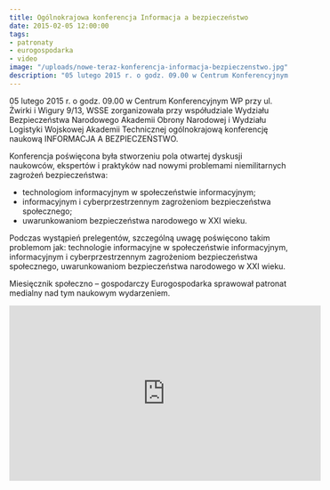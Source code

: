 ```yaml
---
title: Ogólnokrajowa konferencja Informacja a bezpieczeństwo
date: 2015-02-05 12:00:00
tags:
- patronaty
- eurogospodarka
- video
image: "/uploads/nowe-teraz-konferencja-informacja-bezpieczenstwo.jpg"
description: "05 lutego 2015 r. o godz. 09.00 w Centrum Konferencyjnym WP przy ul. Żwirki i Wigury 9/13, WSSE zorganizowała przy współudziale Wydziału Bezpieczeństwa Narodowego Akademii Obrony Narodowej i Wydziału Logistyki Wojskowej Akademii Technicznej ogólnokrajową konferencję naukową INFORMACJA A BEZPIECZEŃSTWO."
---
```


05 lutego 2015 r. o godz. 09.00 w Centrum Konferencyjnym WP przy ul. Żwirki i Wigury 9/13, WSSE zorganizowała przy współudziale Wydziału Bezpieczeństwa Narodowego Akademii Obrony Narodowej i Wydziału Logistyki Wojskowej Akademii Technicznej ogólnokrajową konferencję naukową INFORMACJA A BEZPIECZEŃSTWO.



Konferencja poświęcona była stworzeniu pola otwartej dyskusji naukowców, ekspertów i praktyków nad nowymi problemami niemilitarnych zagrożeń bezpieczeństwa:
- technologiom informacyjnym w społeczeństwie informacyjnym;
- informacyjnym i cyberprzestrzennym zagrożeniom bezpieczeństwa społecznego;
- uwarunkowaniom bezpieczeństwa narodowego w XXI wieku.

Podczas wystąpień prelegentów, szczególną uwagę poświęcono takim problemom jak:
technologie informacyjne w społeczeństwie informacyjnym, informacyjnym i cyberprzestrzennym zagrożeniom bezpieczeństwa społecznego, uwarunkowaniom bezpieczeństwa narodowego w XXI wieku.

Miesięcznik społeczno – gospodarczy Eurogospodarka sprawował patronat medialny nad tym naukowym wydarzeniem.

<iframe width="560" height="315" src="https://www.youtube.com/embed/7aVmL4WA8KU" frameborder="0" allow="accelerometer; autoplay; encrypted-media; gyroscope; picture-in-picture" allowfullscreen></iframe>